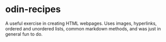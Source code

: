 # odin-recipes
A useful exercise in creating HTML webpages. Uses images, hyperlinks, ordered and unordered lists, common markdown methods, and was just in general fun to do.